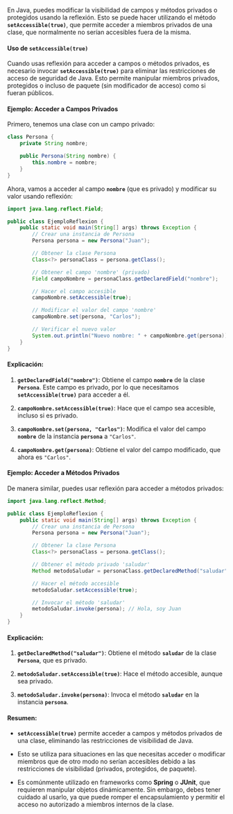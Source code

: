 
En Java, puedes modificar la visibilidad de campos y métodos privados o protegidos usando la reflexión. Esto se puede hacer utilizando el método **`setAccessible(true)`**, que permite acceder a miembros privados de una clase, que normalmente no serían accesibles fuera de la misma.

#### Uso de `setAccessible(true)`

Cuando usas reflexión para acceder a campos o métodos privados, es necesario invocar **`setAccessible(true)`** para eliminar las restricciones de acceso de seguridad de Java. Esto permite manipular miembros privados, protegidos o incluso de paquete (sin modificador de acceso) como si fueran públicos.

#### Ejemplo: Acceder a Campos Privados

Primero, tenemos una clase con un campo privado:

```java
class Persona {
    private String nombre;

    public Persona(String nombre) {
        this.nombre = nombre;
    }
}
```

Ahora, vamos a acceder al campo **`nombre`** (que es privado) y modificar su valor usando reflexión:

```java
import java.lang.reflect.Field;

public class EjemploReflexion {
    public static void main(String[] args) throws Exception {
        // Crear una instancia de Persona
        Persona persona = new Persona("Juan");

        // Obtener la clase Persona
        Class<?> personaClass = persona.getClass();

        // Obtener el campo 'nombre' (privado)
        Field campoNombre = personaClass.getDeclaredField("nombre");

        // Hacer el campo accesible
        campoNombre.setAccessible(true);

        // Modificar el valor del campo 'nombre'
        campoNombre.set(persona, "Carlos");

        // Verificar el nuevo valor
        System.out.println("Nuevo nombre: " + campoNombre.get(persona)); // Carlos
    }
}
```

#### Explicación:

1. **`getDeclaredField("nombre")`**: Obtiene el campo **`nombre`** de la clase **`Persona`**. Este campo es privado, por lo que necesitamos **`setAccessible(true)`** para acceder a él.
    
2. **`campoNombre.setAccessible(true)`**: Hace que el campo sea accesible, incluso si es privado.
    
3. **`campoNombre.set(persona, "Carlos")`**: Modifica el valor del campo **`nombre`** de la instancia **`persona`** a `"Carlos"`.
    
4. **`campoNombre.get(persona)`**: Obtiene el valor del campo modificado, que ahora es `"Carlos"`.
    

#### Ejemplo: Acceder a Métodos Privados

De manera similar, puedes usar reflexión para acceder a métodos privados:

```java
import java.lang.reflect.Method;

public class EjemploReflexion {
    public static void main(String[] args) throws Exception {
        // Crear una instancia de Persona
        Persona persona = new Persona("Juan");

        // Obtener la clase Persona
        Class<?> personaClass = persona.getClass();

        // Obtener el método privado 'saludar'
        Method metodoSaludar = personaClass.getDeclaredMethod("saludar");

        // Hacer el método accesible
        metodoSaludar.setAccessible(true);

        // Invocar el método 'saludar'
        metodoSaludar.invoke(persona); // Hola, soy Juan
    }
}
```

#### Explicación:

1. **`getDeclaredMethod("saludar")`**: Obtiene el método **`saludar`** de la clase **`Persona`**, que es privado.
    
2. **`metodoSaludar.setAccessible(true)`**: Hace el método accesible, aunque sea privado.
    
3. **`metodoSaludar.invoke(persona)`**: Invoca el método **`saludar`** en la instancia **`persona`**.
    

#### Resumen:

- **`setAccessible(true)`** permite acceder a campos y métodos privados de una clase, eliminando las restricciones de visibilidad de Java.
    
- Esto se utiliza para situaciones en las que necesitas acceder o modificar miembros que de otro modo no serían accesibles debido a las restricciones de visibilidad (privados, protegidos, de paquete).
    
- Es comúnmente utilizado en frameworks como **Spring** o **JUnit**, que requieren manipular objetos dinámicamente. Sin embargo, debes tener cuidado al usarlo, ya que puede romper el encapsulamiento y permitir el acceso no autorizado a miembros internos de la clase.